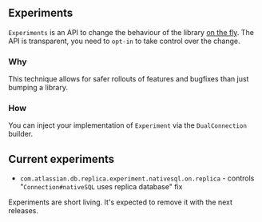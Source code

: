 ## Experiments

`Experiments` is an API to change the behaviour of the library [on the fly](https://martinfowler.com/articles/feature-toggles.html).
The API is transparent, you need to `opt-in` to take control over the change.

### Why

This technique allows for safer rollouts of features and bugfixes than just bumping a library.

### How

You can inject your implementation of `Experiment` via the `DualConnection` builder.


## Current experiments

- `com.atlassian.db.replica.experiment.nativesql.on.replica` - controls "`Connection#nativeSQL` uses replica database" fix



Experiments are short living. It's expected to remove it with the next releases.
